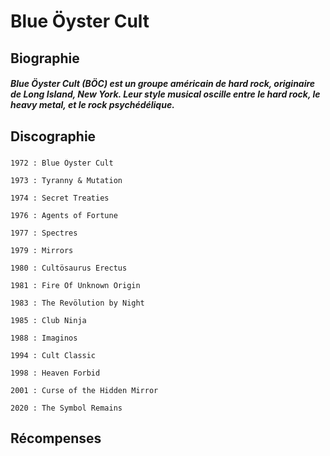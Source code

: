 # Blue Öyster Cult

## Biographie 

##### Blue Öyster Cult (BÖC) est un groupe américain de hard rock, originaire de Long Island, New York. Leur style musical oscille entre le hard rock, le heavy metal, et le rock psychédélique. 

## Discographie 
#####     
    1972 : Blue Öyster Cult

    1973 : Tyranny & Mutation
    
    1974 : Secret Treaties

    1976 : Agents of Fortune

    1977 : Spectres

    1979 : Mirrors

    1980 : Cultösaurus Erectus

    1981 : Fire Of Unknown Origin

    1983 : The Revölution by Night

    1985 : Club Ninja

    1988 : Imaginos

    1994 : Cult Classic

    1998 : Heaven Forbid

    2001 : Curse of the Hidden Mirror
    
    2020 : The Symbol Remains

## Récompenses 

